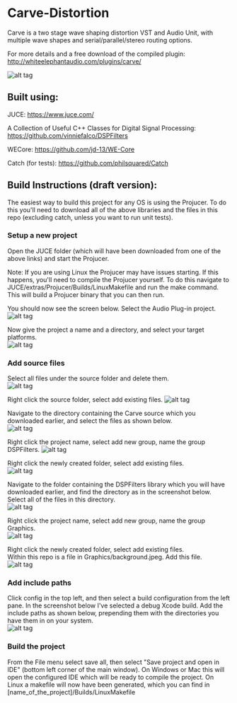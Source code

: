 # Carve-Distortion
Carve is a two stage wave shaping distortion VST and Audio Unit, with multiple wave shapes and serial/parallel/stereo routing options.

For more details and a free download of the compiled plugin: http://whiteelephantaudio.com/plugins/carve/

![alt tag](https://whiteelephantaudio.com/wp/wp-content/uploads/2015/10/Carve-v2b.png)  

## Built using:  

JUCE: https://www.juce.com/  

A Collection of Useful C++ Classes for Digital Signal Processing: https://github.com/vinniefalco/DSPFilters

WECore: https://github.com/jd-13/WE-Core  

Catch (for tests): https://github.com/philsquared/Catch  

## Build Instructions (draft version):

The easiest way to build this project for any OS is using the Projucer. To do this you'll need to download all of the above libraries and the files in this repo (excluding catch, unless you want to run unit tests).  

### Setup a new project
Open the JUCE folder (which will have been downloaded from one of the above links) and start the Projucer.  
  
Note: If you are using Linux the Projucer may have issues starting. If this happens, you'll need to compile the Projucer yourself. To do this navigate to JUCE/extras/Projucer/Builds/LinuxMakefile and run the make command. This will build a Projucer binary that you can then run.  
  
You should now see the screen below. Select the Audio Plug-in project.
![alt tag](https://whiteelephantaudio.com/build-images/BuildSteps1.png)  
  
Now give the project a name and a directory, and select your target platforms.  
![alt tag](https://whiteelephantaudio.com/build-images/BuildSteps2.png)  
  
### Add source files 
Select all files under the source folder and delete them.  
![alt tag](https://whiteelephantaudio.com/build-images/BuildSteps3.png)  
  
Right click the source folder, select add existing files.
![alt tag](https://whiteelephantaudio.com/build-images/BuildSteps4.png)  

Navigate to the directory containing the Carve source which you downloaded earlier, and select the files as shown below.  
![alt tag](https://whiteelephantaudio.com/build-images/BuildSteps5.png)  
  
Right click the project name, select add new group, name the group DSPFilters.
![alt tag](https://whiteelephantaudio.com/build-images/BuildSteps6.png)  
  
Right click the newly created folder, select add existing files.  
![alt tag](https://whiteelephantaudio.com/build-images/BuildSteps7.png)  

Navigate to the folder containing the DSPFilters library which you will have downloaded earlier, and find the directory as in the screenshot below. Select all of the files in this directory.  
![alt tag](https://whiteelephantaudio.com/build-images/BuildSteps8.png)  
  
Right click the project name, select add new group, name the group Graphics.  
![alt tag](https://whiteelephantaudio.com/build-images/BuildSteps9.png)  
  
Right click the newly created folder, select add existing files.  
Within this repo is a file in Graphics/background.jpeg. Add this file.  
![alt tag](https://whiteelephantaudio.com/build-images/BuildSteps10.png)  
  
### Add include paths
Click config in the top left, and then select a build configuration from the left pane. In the screenshot below I've selected a debug Xcode build. Add the include paths as shown below, prepending them with the directories you have them in on your system.  
![alt tag](https://whiteelephantaudio.com/build-images/BuildSteps11.png)  

### Build the project
From the File menu select save all, then select "Save project and open in IDE" (bottom left corner of the main window). On Windows or Mac this will open the configured IDE which will be ready to compile the project. On Linux a makefile will now have been generated, which you can find in [name_of_the_project]/Builds/LinuxMakefile
